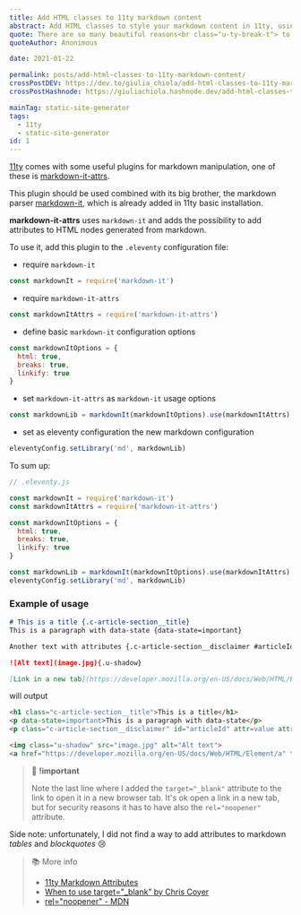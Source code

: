 ```yaml
---
title: Add HTML classes to 11ty markdown content
abstract: Add HTML classes to style your markdown content in 11ty, using markdown-it-attrs plugin.
quote: There are so many beautiful reasons<br class="u-ty-break-t"> to be happy today
quoteAuthor: Anonimous

date: 2021-01-22

permalink: posts/add-html-classes-to-11ty-markdown-content/
crossPostDEV: https://dev.to/giulia_chiola/add-html-classes-to-11ty-markdown-content-18ic
crossPostHashnode: https://giuliachiola.hashnode.dev/add-html-classes-to-11ty-markdown-content

mainTag: static-site-generator
tags:
  - 11ty
  - static-site-generator
id: 1
---
```


[11ty](https://www.11ty.dev/docs/) comes with some useful plugins for markdown manipulation, one of these is [markdown-it-attrs](https://github.com/arve0/markdown-it-attrs).

This plugin should be used combined with its big brother, the markdown parser [markdown-it](https://github.com/markdown-it/markdown-it), which is already added in 11ty basic installation.

**markdown-it-attrs** uses `markdown-it` and adds the possibility to add attributes to HTML nodes generated from markdown.

To use it, add this plugin to the `.eleventy` configuration file:

- require `markdown-it`

```javascript
const markdownIt = require('markdown-it')
```

- require `markdown-it-attrs`

```javascript
const markdownItAttrs = require('markdown-it-attrs')
```

- define basic `markdown-it` configuration options

```javascript
const markdownItOptions = {
  html: true,
  breaks: true,
  linkify: true
}
```

- set `markdown-it-attrs` as `markdown-it` usage options

```javascript
const markdownLib = markdownIt(markdownItOptions).use(markdownItAttrs)
```

- set as eleventy configuration the new markdown configuration

```javascript
eleventyConfig.setLibrary('md', markdownLib)
```

To sum up:

```javascript
// .eleventy.js

const markdownIt = require('markdown-it')
const markdownItAttrs = require('markdown-it-attrs')

const markdownItOptions = {
  html: true,
  breaks: true,
  linkify: true
}

const markdownLib = markdownIt(markdownItOptions).use(markdownItAttrs)
eleventyConfig.setLibrary('md', markdownLib)
```

### Example of usage

```md
# This is a title {.c-article-section__title}
This is a paragraph with data-state {data-state=important}

Another text with attributes {.c-article-section__disclaimer #articleId attr=value attr2="spaced value"}

![Alt text](image.jpg){.u-shadow}

[Link in a new tab](https://developer.mozilla.org/en-US/docs/Web/HTML/Element/a){target="_blank" rel="noopener"}
```

will output

```html
<h1 class="c-article-section__title">This is a title</h1>
<p data-state=important>This is a paragraph with data-state</p>
<p class="c-article-section__disclaimer" id="articleId" attr=value attr2="spaced value">Another text with attributes</p>

<img class="u-shadow" src="image.jpg" alt="Alt text">
<a href="https://developer.mozilla.org/en-US/docs/Web/HTML/Element/a" target="_blank" rel="noopener">Link in a new tab</a>
```

> 🧨 **!important**
>
> Note the last line where I added the `target="_blank"` attribute to the link to open it in a new browser tab. It's ok open a link in a new tab, but for security reasons it has to have also the `rel="noopener"` attribute.

Side note: unfortunately, I did not find a way to add attributes to markdown _tables_ and _blockquotes_ 😢

> 📚 More info
>
> - [11ty Markdown Attributes](https://dev.to/iarehilton/11ty-markdown-attributes-2dl3)
> - [When to use target="_blank” by Chris Coyer](https://css-tricks.com/use-target_blank/)
> - [rel="noopener" - MDN](https://developer.mozilla.org/en-US/docs/Web/HTML/Link_types/noopener)
